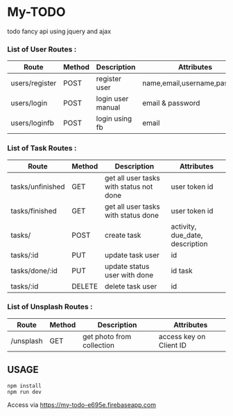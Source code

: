 # My-TODO

todo fancy api using jquery and ajax

### List of User Routes :

| Route          | Method | Description       | Attributes                   |
| -------------- | ------ | ----------------- | ---------------------------- |
| users/register | POST   | register user     | name,email,username,password |
| users/login    | POST   | login user manual | email & password             |
| users/loginfb  | POST   | login using fb    | email                        |

### List of Task Routes :

| Route            | Method | Description                             | Attributes                      |
| ---------------- | ------ | --------------------------------------- | ------------------------------- |
| tasks/unfinished | GET    | get all user tasks with status not done | user token id                   |
| tasks/finished   | GET    | get all user tasks with status done     | user token id                   |
| tasks/           | POST   | create task                             | activity, due_date, description |
| tasks/:id        | PUT    | update task user                        | id                              |
| tasks/done/:id   | PUT    | update status user with done            | id task                         |
| tasks/:id        | DELETE | delete task user                        | id                              |

### List of Unsplash Routes :

| Route     | Method | Description               | Attributes              |
| --------- | ------ | ------------------------- | ----------------------- |
| /unsplash | GET    | get photo from collection | access key on Client ID |

## USAGE

```
npm install
npm run dev
```

Access via https://my-todo-e695e.firebaseapp.com
